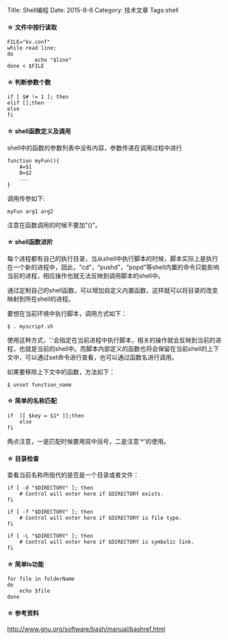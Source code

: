 Title: Shell编程
Date: 2015-8-6 
Category: 技术文章
Tags:shell

<h4>&#9734;&nbsp;文件中按行读取</h4>
	
    FILE="kv.conf" 
    while read line;
    do
             echo "$line"
    done < $FILE

<h4>&#9734;&nbsp;判断参数个数</h4>
	
    if [ $# != 1 ]; then
    elif [];then
    else
    fi

<h4>&#9734;&nbsp;shell函数定义及调用</h4>

shell中的函数的参数列表中没有内容，参数传递在调用过程中进行

	function myFun(){
    	A=$1
  		B=$2
        ...
    }

调用传参如下:

	myFun arg1 arg2

注意在函数调用的时候不要加"()"。

<h4>&#9734;&nbsp;shell函数进阶</h4>

每个进程都有自己的执行目录，当从shell中执行脚本的时候，脚本实际上是执行在一个新的进程中，因此，“cd”，“pushd”，“popd”等shell内置的命令只能影响当前的进程，相应操作也就无法反映到调用脚本的shell中。

通过定制自己的shell函数，可以增加自定义内置函数，这样就可以将目录的改变映射到所在shell的进程。

要想在当前环境中执行脚本，调用方式如下：

	$ . myscript.sh

使用这种方式，'.'会指定在当前进程中执行脚本，相关的操作就会反映到当前的进程，也就是当前的shell中。而脚本内部定义的函数也将会保留在当前shell的上下文中，可以通过set命令进行查看，也可以通过函数名进行调用。
    
如果要移除上下文中的函数，方法如下：

	$ unset function_name
    
<h4>&#9734;&nbsp;简单的名称匹配</h4>

	if  [[ $key = $1* ]];then
    	else
    fi
 
 两点注意，一是匹配时候要用双中括号，二是注意'*'的使用。
 
<h4>&#9734;&nbsp;目录检查</h4>

查看当前名称所指代的是否是一个目录或者文件：

	if [ -d "$DIRECTORY" ]; then
  		# Control will enter here if $DIRECTORY exists.
	fi
    
    if [ -f "$DIRECTORY" ]; then
  		# Control will enter here if $DIRECTORY is file type.
	fi
    
    if [ -L "$DIRECTORY" ]; then
  		# Control will enter here if $DIRECTORY is symbolic link.
	fi
    
<h4>&#9734;&nbsp;简单ls功能</h4>
	
    for file in folderName
    do 
    	echo $file
    done
    
<h4>&#9734;&nbsp;参考资料</h4>
<a href = “http://www.gnu.org/software/bash/manual/bashref.html”>
http://www.gnu.org/software/bash/manual/bashref.html
</a>
    

